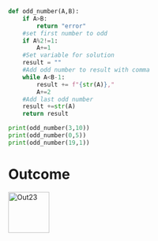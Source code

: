 ```py
def odd_number(A,B):
    if A>B:
        return "error"
    #set first number to odd
    if A%2!=1:
        A+=1
    #Set variable for solution
    result = ""
    #Add odd number to result with comma
    while A<B-1:
        result += f"{str(A)},"
        A+=2
    #Add last odd number
    result +=str(A)
    return result

print(odd_number(3,10))
print(odd_number(0,5))
print(odd_number(19,1))
```

# Outcome

<img width="83" alt="Out23" src="https://user-images.githubusercontent.com/82266864/152163143-e552df79-0c31-477f-bd63-266159950c44.png">
